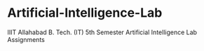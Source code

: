 # Artificial-Intelligence-Lab
IIIT Allahabad B. Tech. (IT) 5th Semester Artificial Intelligence Lab Assignments
